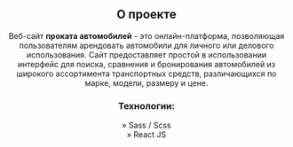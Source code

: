 <div align='center'>

<h2>О проекте</h2>

<p>Веб-сайт <b>проката автомобилей</b> - это онлайн-платформа, позволяющая пользователям арендовать автомобили для личного или делового использования. Сайт предоставляет простой в использовании интерфейс для поиска, сравнения и бронирования автомобилей из широкого ассортимента транспортных средств, различающихся по марке, модели, размеру и цене.</p>

<h3>Технологии:</h3>

» Sass / Scss <br>
» React JS

